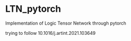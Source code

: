 # LTN_pytorch
Implementation of Logic Tensor Network through pytorch

trying to follow 10.1016/j.artint.2021.103649
